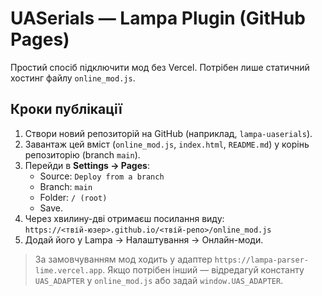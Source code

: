 
# UASerials — Lampa Plugin (GitHub Pages)

Простий спосіб підключити мод без Vercel. Потрібен лише статичний хостинг файлу `online_mod.js`.

## Кроки публікації

1. Створи новий репозиторій на GitHub (наприклад, `lampa-uaserials`).
2. Завантаж цей вміст (`online_mod.js`, `index.html`, `README.md`) у корінь репозиторію (branch `main`).
3. Перейди в **Settings → Pages**:
   - Source: `Deploy from a branch`
   - Branch: `main`
   - Folder: `/ (root)`
   - Save.
4. Через хвилину-дві отримаєш посилання виду:  
   `https://<твій-юзер>.github.io/<твій-репо>/online_mod.js`
5. Додай його у Lampa → Налаштування → Онлайн-моди.

> За замовчуванням мод ходить у адаптер `https://lampa-parser-lime.vercel.app`. Якщо потрібен інший — відредагуй константу `UAS_ADAPTER` у `online_mod.js` або задай `window.UAS_ADAPTER`.
